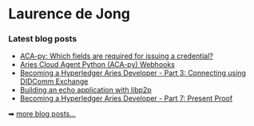 # Laurence de Jong

### Latest blog posts

<!-- BLOG-POST-LIST:START -->
- [ACA-py: Which fields are required for issuing a credential?](https://ldej.nl/post/aca-py-which-fields-are-required-for-issuing-a-credential/)
- [Aries Cloud Agent Python (ACA-py) Webhooks](https://ldej.nl/post/aries-cloudagent-python-webhooks/)
- [Becoming a Hyperledger Aries Developer - Part 3: Connecting using DIDComm Exchange](https://ldej.nl/post/becoming-a-hyperledger-aries-developer-part-3-connecting-using-didcomm-exchange/)
- [Building an echo application with libp2p](https://ldej.nl/post/building-an-echo-application-with-libp2p/)
- [Becoming a Hyperledger Aries Developer - Part 7: Present Proof](https://ldej.nl/post/becoming-a-hyperledger-aries-developer-part-7-present-proof/)
<!-- BLOG-POST-LIST:END -->

➡ [more blog posts...][website]

[website]: https://ldej.nl